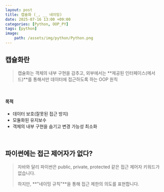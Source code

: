 ```yaml
---
layout: post
title: 캡슐화 (_, __ 네이밍)
date: 2025-07-16 13:00 +09:00
categories: [Python, OOP_PY]
tags: [python]
image:
    path: /assets/img/python/Python.png
---
```


## 캡슐화란

> 캡슐화는 객체의 내부 구현을 감추고, 외부에서는 **제공된 인터페이스(메서드)**를 통해서만 데이터에 접근하도록 하는 OOP 원칙

<br>

#### 목적

- 데이터 보호(잘못된 접근 방지)
- 모듈화된 유지보수
- 객체의 내부 구현을 숨기고 변경 가능성 최소화

<br>

## 파이썬에는 접근 제어자가 없다?

> 자바와 달리 파이썬은 public, private, protected 같은 접근 제어자 키워드가 없습니다. 
> 
> 하지만, **"네이밍 규칙"**을 통해 접근 제한의 의도를 표현합니다.

 